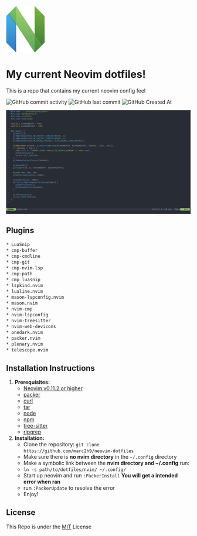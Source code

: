 ![](images/neovim.png) 
# My current Neovim dotfiles!
This is a repo that contains my current neovim config feel<br>

![GitHub commit activity](https://img.shields.io/github/commit-activity/w/marc2h9/neovim-dotfiles) ![GitHub last commit](https://img.shields.io/github/last-commit/marc2h9/neovim-dotfiles) ![GitHub Created At](https://img.shields.io/github/created-at/marc2h9/neovim-dotfiles)

![](images/nvimconfigexample.png)

## Plugins
    * LuaSnip
    * cmp-buffer
    * cmp-cmdline
    * cmp-git
    * cmp-nvim-lsp
    * cmp-path
    * cmp_luasnip
    * lspkind.nvim
    * lualine.nvim
    * mason-lspconfig.nvim
    * mason.nvim
    * nvim-cmp
    * nvim-lspconfig
    * nvim-treesitter
    * nvim-web-devicons
    * onedark.nvim
    * packer.nvim
    * plenary.nvim
    * telescope.nvim

## Installation Instructions

1. **Prerequisites:**
    * [Neovim v0.11.2 or higher](https://github.com/neovim/neovim)
    * [packer](https://github.com/wbthomason/packer.nvim)
    * [curl](https://github.com/curl/curl)
    * [tar](https://www.gnu.org/software/tar/)
    * [node](https://github.com/nodejs/node)
    * [npm](https://github.com/npm/cli)
    * [tree-sitter](https://github.com/tree-sitter/tree-sitter)
    * [ripgrep](https://github.com/BurntSushi/ripgrep)
2. **Installation:**
    * Clone the repository: `git clone https://github.com/marc2h9/neovim-dotfiles`
    * Make sure there is **no nvim directory** in the `~/.config` directory
    * Make a symbolic link between the **nvim directory and ~/.config** run:
    * `ln -s path/to/dotfiles/nvim/ ~/.config/`
    * Start up neovim and run `:PackerInstall` **You will get a intended error when ran**
    * run `:PackerUpdate` to resolve the error
    * Enjoy!

## License
This Repo is under the [MIT](https://github.com/marc2h9/neovim-dotfiles/blob/main/LICENSE) License
